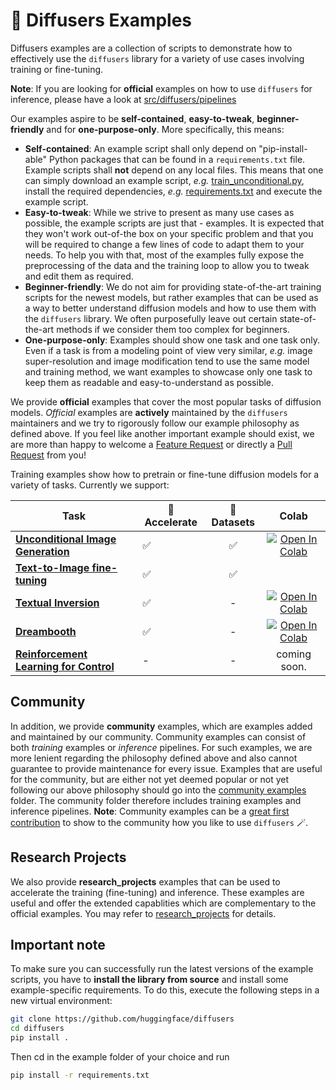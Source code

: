 <!---
Copyright 2022 The HuggingFace Team. All rights reserved.
Licensed under the Apache License, Version 2.0 (the "License");
you may not use this file except in compliance with the License.
You may obtain a copy of the License at

    http://www.apache.org/licenses/LICENSE-2.0

Unless required by applicable law or agreed to in writing, software
distributed under the License is distributed on an "AS IS" BASIS,
WITHOUT WARRANTIES OR CONDITIONS OF ANY KIND, either express or implied.
See the License for the specific language governing permissions and
limitations under the License.
-->

# 🧨 Diffusers Examples

Diffusers examples are a collection of scripts to demonstrate how to effectively use the `diffusers` library
for a variety of use cases involving training or fine-tuning.

**Note**: If you are looking for **official** examples on how to use `diffusers` for inference, 
please have a look at [src/diffusers/pipelines](https://github.com/huggingface/diffusers/tree/main/src/diffusers/pipelines)

Our examples aspire to be **self-contained**, **easy-to-tweak**, **beginner-friendly** and for **one-purpose-only**.
More specifically, this means:

- **Self-contained**: An example script shall only depend on "pip-install-able" Python packages that can be found in a `requirements.txt` file. Example scripts shall **not** depend on any local files. This means that one can simply download an example script, *e.g.* [train_unconditional.py](https://github.com/huggingface/diffusers/blob/main/examples/unconditional_image_generation/train_unconditional.py), install the required dependencies, *e.g.* [requirements.txt](https://github.com/huggingface/diffusers/blob/main/examples/unconditional_image_generation/requirements.txt) and execute the example script.
- **Easy-to-tweak**: While we strive to present as many use cases as possible, the example scripts are just that - examples. It is expected that they won't work out-of-the box on your specific problem and that you will be required to change a few lines of code to adapt them to your needs. To help you with that, most of the examples fully expose the preprocessing of the data and the training loop to allow you to tweak and edit them as required.
- **Beginner-friendly**: We do not aim for providing state-of-the-art training scripts for the newest models, but rather examples that can be used as a way to better understand diffusion models and how to use them with the `diffusers` library. We often purposefully leave out certain state-of-the-art methods if we consider them too complex for beginners.
- **One-purpose-only**: Examples should show one task and one task only. Even if a task is from a modeling 
point of view very similar, *e.g.* image super-resolution and image modification tend to use the same model and training method, we want examples to showcase only one task to keep them as readable and easy-to-understand as possible.

We provide **official** examples that cover the most popular tasks of diffusion models.
*Official* examples are **actively** maintained by the `diffusers` maintainers and we try to rigorously follow our example philosophy as defined above. 
If you feel like another important example should exist, we are more than happy to welcome a [Feature Request](https://github.com/huggingface/diffusers/issues/new?assignees=&labels=&template=feature_request.md&title=) or directly a [Pull Request](https://github.com/huggingface/diffusers/compare) from you!

Training examples show how to pretrain or fine-tune diffusion models for a variety of tasks. Currently we support:

| Task | 🤗 Accelerate | 🤗 Datasets | Colab
|---|---|:---:|:---:|
| [**Unconditional Image Generation**](./unconditional_image_generation) | ✅ | ✅ | [![Open In Colab](https://colab.research.google.com/assets/colab-badge.svg)](https://colab.research.google.com/github/huggingface/notebooks/blob/main/diffusers/training_example.ipynb)
| [**Text-to-Image fine-tuning**](./text_to_image) | ✅ | ✅ | 
| [**Textual Inversion**](./textual_inversion) | ✅ | - | [![Open In Colab](https://colab.research.google.com/assets/colab-badge.svg)](https://colab.research.google.com/github/huggingface/notebooks/blob/main/diffusers/sd_textual_inversion_training.ipynb)
| [**Dreambooth**](./dreambooth) | ✅ | - | [![Open In Colab](https://colab.research.google.com/assets/colab-badge.svg)](https://colab.research.google.com/github/huggingface/notebooks/blob/main/diffusers/sd_dreambooth_training.ipynb)
| [**Reinforcement Learning for Control**](https://github.com/huggingface/diffusers/blob/main/examples/rl/run_diffusers_locomotion.py)                    | - | - | coming soon.

## Community

In addition, we provide **community** examples, which are examples added and maintained by our community.
Community examples can consist of both *training* examples or *inference* pipelines.
For such examples, we are more lenient regarding the philosophy defined above and also cannot guarantee to provide maintenance for every issue.
Examples that are useful for the community, but are either not yet deemed popular or not yet following our above philosophy should go into the [community examples](https://github.com/huggingface/diffusers/tree/main/examples/community) folder. The community folder therefore includes training examples and inference pipelines.
**Note**: Community examples can be a [great first contribution](https://github.com/huggingface/diffusers/issues?q=is%3Aopen+is%3Aissue+label%3A%22good+first+issue%22) to show to the community how you like to use `diffusers` 🪄.

## Research Projects

We also provide **research_projects** examples that can be used to accelerate the training (fine-tuning) and inference. These examples are useful and offer the extended capablities which are complementary to the official examples. You may refer to [research_projects](https://github.com/huggingface/diffusers/tree/main/examples/research_projects) for details.

## Important note

To make sure you can successfully run the latest versions of the example scripts, you have to **install the library from source** and install some example-specific requirements. To do this, execute the following steps in a new virtual environment:
```bash
git clone https://github.com/huggingface/diffusers
cd diffusers
pip install .
```
Then cd in the example folder of your choice and run
```bash
pip install -r requirements.txt
```
